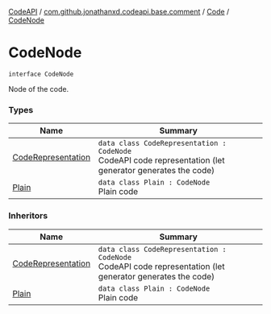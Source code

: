 [CodeAPI](../../../index.md) / [com.github.jonathanxd.codeapi.base.comment](../../index.md) / [Code](../index.md) / [CodeNode](.)

# CodeNode

`interface CodeNode`

Node of the code.

### Types

| Name | Summary |
|---|---|
| [CodeRepresentation](-code-representation/index.md) | `data class CodeRepresentation : CodeNode`<br>CodeAPI code representation (let generator generates the code) |
| [Plain](-plain/index.md) | `data class Plain : CodeNode`<br>Plain code |

### Inheritors

| Name | Summary |
|---|---|
| [CodeRepresentation](-code-representation/index.md) | `data class CodeRepresentation : CodeNode`<br>CodeAPI code representation (let generator generates the code) |
| [Plain](-plain/index.md) | `data class Plain : CodeNode`<br>Plain code |
